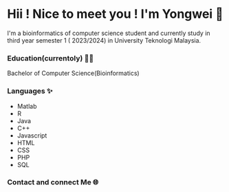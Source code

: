 # Hii ! Nice to meet you ! I'm Yongwei 🥰

I'm a bioinformatics of computer science student and currently study in third year semester 1 ( 2023/2024) in University Teknologi Malaysia.

###  Education(currentoly) 👩🏽

Bachelor of Computer Science(Bioinformatics)
  
###  Languages ✨

- Matlab
- R
- Java
- C++
- Javascript
- HTML
- CSS
- PHP
- SQL


### Contact and connect Me 🌐 



